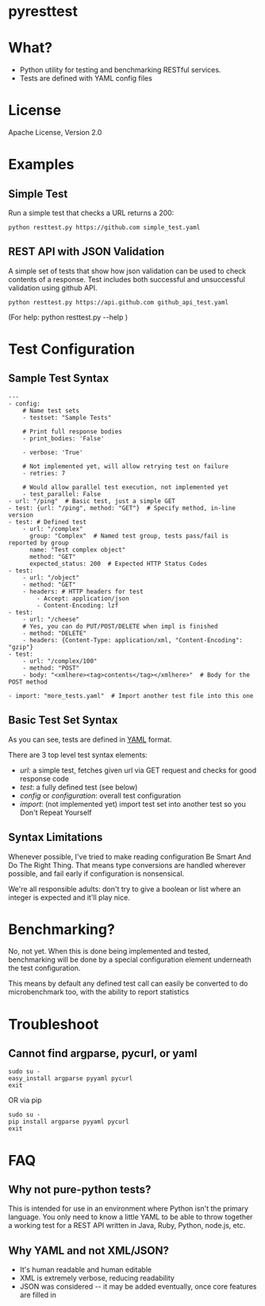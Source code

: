 pyresttest
==========

# What?
- Python utility for testing and benchmarking RESTful services.
- Tests are defined with YAML config files


# License
Apache License, Version 2.0

# Examples

## Simple Test

Run a simple test that checks a URL returns a 200:

```
python resttest.py https://github.com simple_test.yaml
```

## REST API with JSON Validation

A simple set of tests that show how json validation can be used to check contents of a response.
Test includes both successful and unsuccessful validation using github API.

```
python resttest.py https://api.github.com github_api_test.yaml
```

(For help: python resttest.py  --help )

# Test Configuration

## Sample Test Syntax

```
---
- config:
    # Name test sets
    - testset: "Sample Tests"

    # Print full response bodies
    - print_bodies: 'False'

    - verbose: 'True'

    # Not implemented yet, will allow retrying test on failure
    - retries: 7

    # Would allow parallel test execution, not implemented yet
    - test_parallel: False
- url: "/ping"  # Basic test, just a simple GET
- test: {url: "/ping", method: "GET"}  # Specify method, in-line version
- test: # Defined test
    - url: "/complex"
      group: "Complex"  # Named test group, tests pass/fail is reported by group
      name: "Test complex object"
      method: "GET"
      expected_status: 200  # Expected HTTP Status Codes
- test:
    - url: "/object"
    - method: "GET"
    - headers: # HTTP headers for test
        - Accept: application/json
        - Content-Encoding: lzf
- test:
    - url: "/cheese"
    # Yes, you can do PUT/POST/DELETE when impl is finished
    - method: "DELETE"
    - headers: {Content-Type: application/xml, "Content-Encoding": "gzip"}
- test:
    - url: "/complex/100"
    - method: "POST"
    - body: "<xmlhere><tag>contents</tag></xmlhere>"  # Body for the POST method

- import: "more_tests.yaml"  # Import another test file into this one
```


## Basic Test Set Syntax
As you can see, tests are defined in [YAML](http://en.wikipedia.org/wiki/YAML) format.

There are 3 top level test syntax elements:
- *url:* a simple test, fetches given url via GET request and checks for good response code
- *test*: a fully defined test (see below)
- *config* or *configuration*: overall test configuration
- *import*: (not implemented yet) import test set into another test so you Don't Repeat Yourself


## Syntax Limitations
Whenever possible, I've tried to make reading configuration Be Smart And Do The Right Thing.  That means type conversions are handled wherever possible,
and fail early if configuration is nonsensical.

We're all responsible adults: don't try to give a boolean or list where an integer is expected and it'll play nice.


# Benchmarking?
No, not yet.  When this is done being implemented and tested, benchmarking will be done by a special configuration element underneath the test configuration.

This means by default any defined test call can easily be converted to do microbenchmark too, with the ability to report statistics


# Troubleshoot

## Cannot find argparse, pycurl, or yaml
```
sudo su -
easy_install argparse pyyaml pycurl
exit
```

OR via pip
```
sudo su -
pip install argparse pyyaml pycurl
exit
```

# FAQ

## Why not pure-python tests?
This is intended for use in an environment where Python isn't the primary language.  You only need to know a little YAML to be able to throw together a working test for a REST API written in Java, Ruby, Python, node.js, etc.


## Why YAML and not XML/JSON?
- It's human readable and human editable
- XML is extremely verbose, reducing readability
- JSON was considered -- it may be added eventually, once core features are filled in

